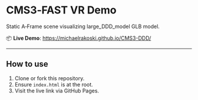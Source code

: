 # CMS3‑FAST VR Demo

Static A‑Frame scene visualizing large_DDD_model GLB model.

📦 **Live Demo**: https://michaelrakoski.github.io/CMS3-DDD/

---

## How to use

1. Clone or fork this repository.
2. Ensure `index.html` is at the root.
3. Visit the live link via GitHub Pages.
